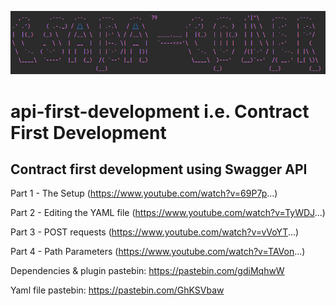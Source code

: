 ![img.png](img.png)

# api-first-development i.e. Contract First Development

## Contract first development using Swagger API

Part 1 - The Setup  (https://www.youtube.com/watch?v=69P7p...)

Part 2 - Editing the YAML file (https://www.youtube.com/watch?v=TyWDJ...)

Part 3 - POST requests (https://www.youtube.com/watch?v=vVoYT...)

Part 4 - Path Parameters (https://www.youtube.com/watch?v=TAVon...)

Dependencies & plugin pastebin: https://pastebin.com/gdiMqhwW

Yaml file pastebin: https://pastebin.com/GhKSVbaw

